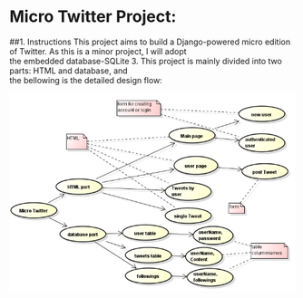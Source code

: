 # Micro Twitter Project:

##1. Instructions
This project aims to build a Django-powered micro edition of Twitter. As this is a minor project, I will adopt  
the embedded database-SQLite 3. This project is mainly divided into two parts: HTML and database, and  
the bellowing is the detailed design flow:

![Project Flow](https://github.com/daihong391/MIcroTweet/raw/master/images/projectFlow.png)